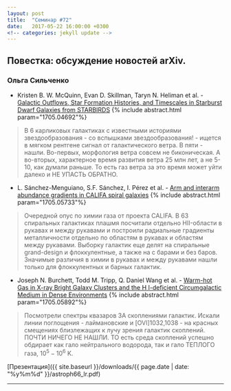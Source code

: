 ```yaml
---
layout: post
title:  "Семинар #72"
date:   2017-05-22 16:00:00 +0300
<!-- categories: jekyll update -->
---
```

## Повестка: обсуждение новостей arXiv.

### Ольга Сильченко

- Kristen B. W. McQuinn, Evan D. Skillman, Taryn N. Heliman et al. - [Galactic Outflows, Star Formation Histories, and Timescales in Starburst Dwarf Galaxies from STARBIRDS](https://arxiv.org/abs/1705.04692) {% include abstract.html param="1705.04692"%}

> В 6 карликовых галактиках с известными историями звездообразования - со вспышками звездообразования! - ищется в мягком рентгене сигнал от галактического ветра. В пяти - нашли. Во-первых, морфология ветра совсем не биконическая. А во-вторых, характерное время развития ветра 25 млн лет, а не 5-10, как думали раньше. То есть газ ветра за это время может уйти далеко и НЕ УПАСТЬ ОБРАТНО.

- L. Sánchez-Menguiano, S.F. Sánchez, I. Pérez et al. - [Arm and interarm abundance gradients in CALIFA spiral galaxies](https://arxiv.org/abs/1705.05733) {% include abstract.html param="1705.05733"%}

> Очередной опус по химии газа от проекта CALIFA. В 63 спиральных галактиках плашмя посчитали отдельно HII-области в рукавах и между рукавами и построили радиальные градиенты металличности отдельно по областям в рукавах и областям между рукавами. Выборку галактик еще делят на спиральные grand-design и флоккулентные, а также на с барами и без баров. Значимые различия в химии в рукавах и между рукавами нашли только для флоккулентных и барных галактик.

- Joseph N. Burchett, Todd M. Tripp, Q. Daniel Wang et al. - [Warm-hot Gas in X-ray Bright Galaxy Clusters and the H I-deficient Circumgalactic Medium in Dense Environments](https://arxiv.org/abs/1705.05892) {% include abstract.html param="1705.05892"%}

> Посмотрели спектры квазаров ЗА скоплениями галактик. Искали линии поглощения - лаймановские и [OVI]1032,1038 - на красных смещениях близлежащих к лучу зрения галактик скоплений. ПОЧТИ НИЧЕГО НЕ НАШЛИ. ТО есть среда скоплений успешно обдирает как  гало нейтрального водорода, так и гало ТЕПЛОГО газа, $10^5-10^6$ K.

[Презентация]({{ site.baseurl  }}/downloads/{{ page.date | date: "%y%m%d" }}/astroph66_lr.pdf)

***


